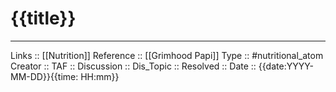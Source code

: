 # {{title}}


---
Links :: [[Nutrition]]
Reference :: [[Grimhood Papi]]
Type :: #nutritional_atom
Creator ::
TAF ::
Discussion ::
Dis_Topic :: 
Resolved ::
Date :: {{date:YYYY-MM-DD}}{{time: HH:mm}}
